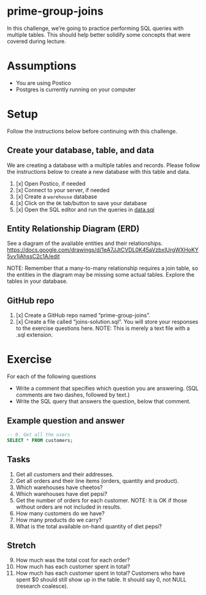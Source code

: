 # prime-group-joins

In this challenge, we’re going to practice performing SQL queries with multiple tables. This should help better solidify some concepts that were covered during lecture.

# Assumptions

* You are using Postico
* Postgres is currently running on your computer

# Setup
Follow the instructions below before continuing with this challenge.

## Create your database, table, and data

We are creating a database with a multiple tables and records. Please follow the instructions below to create a new database with this table and data.

1. [x] Open Postico, if needed
2. [x] Connect to your server, if needed
3. [x] Create a `warehouse` database
4. [x] Click on the `OK` tab/button to save your database
5. [x] Open the SQL editor and run the queries in [data.sql](/data.sql)

## Entity Relationship Diagram (ERD)
See a diagram of the available entities and their relationships. https://docs.google.com/drawings/d/1eA7JJtCVDL0K45aVzbxIUrgWXHoKY5vv1jAhssC2c1A/edit

NOTE: Remember that a many-to-many relationship requires a join table, so the entities in the diagram may be missing some actual tables. Explore the tables in your database.

## GitHub repo
1. [x] Create a GitHub repo named “prime-group-joins”. 
2. [x] Create a file called “joins-solution.sql”. You will store your responses to the exercise questions here. NOTE: This is merely a text file with a .sql extension.

# Exercise

For each of the following questions

* Write a comment that specifies which question you are answering. (SQL comments are two dashes, followed by text.)
* Write the SQL query that answers the question, below that comment.


## Example question and answer

```SQL
-- 0. Get all the users
SELECT * FROM customers;
```

## Tasks
1. Get all customers and their addresses.
2. Get all orders and their line items (orders, quantity and product).
3. Which warehouses have cheetos?
4. Which warehouses have diet pepsi?
5. Get the number of orders for each customer. NOTE: It is OK if those without orders are not included in results.
6. How many customers do we have?
7. How many products do we carry?
8. What is the total available on-hand quantity of diet pepsi?

## Stretch
9. How much was the total cost for each order?
10. How much has each customer spent in total?
11. How much has each customer spent in total? Customers who have spent $0 should still show up in the table. It should say 0, not NULL (research coalesce).